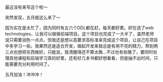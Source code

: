 最近没有来写这个啦～

突然发现，五月就这么来了～

因为实在是太忙了，因为同时有五六个DDL都在赶，每天都好累。好在选了web technologies，让我可以做做前端项目。这个项目也完成了一大半了，虽然老师说只需要润色一点点，但我还是想以高要求高标准来完成这个项目，让自己在项目中多学习一些。我果然还是适合开发，做起开发来我总是有用不完的精力，熬到两三点也想把东西做好。只能说，我清醒得还不算太晚…不过也有些晚了，要同时处理其他课程和前端学习真的好累，还有好几本书都好想看看，但是抽不出时间，只能需要充分利用时间了。

五月加油！冲冲冲！

